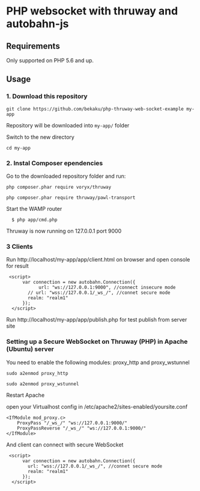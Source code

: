 # PHP websocket with thruway and autobahn-js

Requirements
------------

Only supported on PHP 5.6 and up.

## Usage

### 1. Download this repository
```
git clone https://github.com/bekaku/php-thruway-web-socket-example my-app
```

Repository will be downloaded into `my-app/` folder

Switch to the new directory
```
cd my-app
```

### 2. Instal Composer ependencies

Go to the downloaded repository folder and run:
```
php composer.phar require voryx/thruway
```
```
php composer.phar require thruway/pawl-transport
```
Start the WAMP router

      $ php app/cmd.php
    
Thruway is now running on 127.0.0.1 port 9000 

### 3 Clients
Run http://localhost/my-app/app/client.html on browser and open console for result
```
 <script>
      var connection = new autobahn.Connection({
            url: "ws://127.0.0.1:9000", //connect insecure mode
		// url: "wss://127.0.0.1/_ws_/", //connet secure mode
        realm: "realm1"
      });
  </script>
```
Run http://localhost/my-app/app/publish.php for test publish from server site 

### Setting up a Secure WebSocket on Thruway (PHP) in Apache (Ubuntu) server

You need to enable the following modules: proxy_http and proxy_wstunnel
```
sudo a2enmod proxy_http

sudo a2enmod proxy_wstunnel

```
Restart Apache

open your Virtualhost config in /etc/apache2/sites-enabled/yoursite.conf

```
<IfModule mod_proxy.c>
    ProxyPass "/_ws_/" "ws://127.0.0.1:9000/"
    ProxyPassReverse "/_ws_/" "ws://127.0.0.1:9000/"
</IfModule>
```
And client can connect with secure WebSocket
```
 <script>
      var connection = new autobahn.Connection({
		url: "wss://127.0.0.1/_ws_/", //connet secure mode
        realm: "realm1"
      });
  </script>
```

